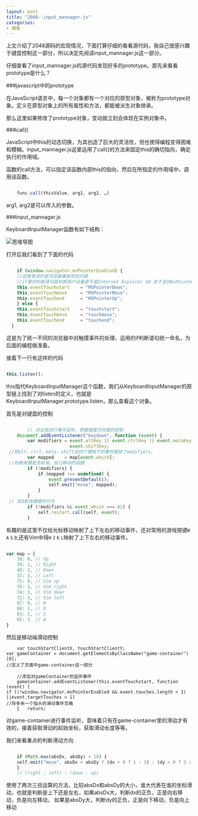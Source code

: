 ```yaml
---
layout: post
title: "2048--input_mannager.js"
categories:
- 博客
---
```

上文介绍了2048源码的宏观情况，下面打算仔细的看看源代码，我自己很感兴趣于键盘控制这一部分，所以决定先阅读input_mannager.js这一部分。

仔细查看了input_mannager.js的源代码发现好多的prototype。那先来看看prototype是什么？

###javascript中的prototype

在JavaScript语言中，每一个对象都有一个对应的原型对象，被称为prototype对象。定义在原型对象上的所有属性和方法，都能被派生对象继承。

那么这里如果修改了prototype对象，变动就立刻会体现在实例对象中。

###call()

JavaScript中this的动态切换，为其创造了巨大的灵活性，但也使得编程变得困难和模糊。input_mannager.js这里运用了call()的方法来固定this的确切指向，确定执行的作用域。

函数的call方法，可以指定该函数内部this的指向，然后在所指定的作用域中，调用该函数。


```javascript

	func.call(thisValue, arg1, arg2, …)

```

 arg1, arg2是可以传入的参数。

###input_mannager.js

KeyboardInputManager函数有如下结构：

![思维导图](http://7xjufd.dl1.z0.glb.clouddn.com/blog2.1.png)

打开后我们看到了下面的代码

```javascript

	if (window.navigator.msPointerEnabled) {
    //这里考虑的是浏览器兼容性的问题
    //if里的判断语句是判断用户设备是不是Internet Explorer 10 支不支持msPointer相关事件
    this.eventTouchstart    = "MSPointerDown";
    this.eventTouchmove     = "MSPointerMove";
    this.eventTouchend      = "MSPointerUp";
  	} else {
    this.eventTouchstart    = "touchstart";
    this.eventTouchmove     = "touchmove";
    this.eventTouchend      = "touchend";
  }

```  

这是为了统一不同的浏览器中对触摸事件的处理，运用的if判断语句统一命名，为后面的编程做准备。

接着下一行有这样的代码

```javascript

this.listen();

```

this指代KeyboardInputManager这个函数，我们从KeyboardInputManager的原型链上找到了对listen的定义，也就是KeyboardInputManager.prototype.listen，那么查看这个对象。

首先是对键盘的控制

```javascript

		// 对全局进行事件监听，把握键盘方向键的控制
	document.addEventListener("keydown", function (event) {
		var modifiers = event.altKey || event.ctrlKey || event.metaKey ||
						event.shiftKey;
 //把alt，ctrl，meta，shift这四个键按下的事件赋给了modifiers;
		var mapped    = map[event.which];
 //判断按键是否标准，执行移动的函数
		if (!modifiers) {
			if (mapped !== undefined) {
				event.preventDefault();
				self.emit("move", mapped);
			}
		}
 // 添加R快捷键的行为
		if (!modifiers && event.which === 82) {
			self.restart.call(self, event);
		}

```

有趣的是这里不仅给光标移动映射了上下左右的移动事件，还对常用的游戏按键`W` `A` `S` `D`,还有Vim中得`H` `J` `K` `L`映射了上下左右的移动事件。

```javascript

var map = {
	38: 0, // Up
	39: 1, // Right
	40: 2, // Down
	37: 3, // Left
	75: 0, // Vim up
	76: 1, // Vim right
	74: 2, // Vim down
	72: 3, // Vim left
	87: 0, // W
	68: 1, // D
	83: 2, // S
	65: 3  // A
}

```

然后是移动端滑动控制


		var touchStartClientX, touchStartClientY;
  	var gameContainer = document.getElementsByClassName("game-container")[0];
  	//定义了页面中game-container这一部分

		//添加对gameContainer的监听事件
		gameContainer.addEventListener(this.eventTouchstart, function (event) {
    if ((!window.navigator.msPointerEnabled && event.touches.length > 1) ||event.targetTouches > 1)
    //将多余一个指头的滑动事件忽略
 		{   return;



对game-container进行事件监听，意味着只有在game-container里的滑动才有效的，接着获取滑动的起始坐标，获取滑动长度等等。

我们来看重点的判断滑动方向


```javascript

    if (Math.max(absDx, absDy) > 10) {
    self.emit("move", absDx > absDy ? (dx > 0 ? 1 : 3) : (dy > 0 ? 2 : 0));
    }
    // (right : left) : (down : up)

```

使用了两次三目运算的方法，比较absDx和absDy的大小，谁大代表在谁的坐标滑动，也就是判断是上下还是左右，如果absDx大，判断dx的正负，正是向右移动，负是向左移动，
如果是absDy大，判断dy的正负，正是向下移动，负是向上移动
